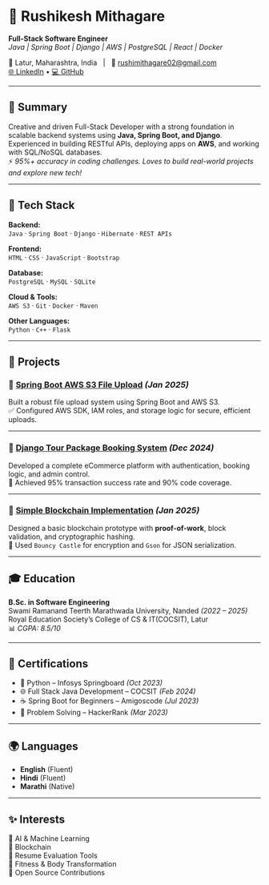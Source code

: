 # 🚀 Rushikesh Mithagare  
**Full-Stack Software Engineer**  
*Java | Spring Boot | Django | AWS | PostgreSQL | React | Docker*

📍 Latur, Maharashtra, India &nbsp; | &nbsp; 📧 rushimithagare02@gmail.com  
[🌐 LinkedIn](https://www.linkedin.com/in/rushikesh-mithagare-639861178) • [💻 GitHub](https://github.com/vaibhavxom)

---

## 🧩 Summary  
Creative and driven Full-Stack Developer with a strong foundation in scalable backend systems using **Java, Spring Boot, and Django**.  
Experienced in building RESTful APIs, deploying apps on **AWS**, and working with SQL/NoSQL databases.  
⚡ *95%+ accuracy in coding challenges. Loves to build real-world projects and explore new tech!*

---

## 🔧 Tech Stack

**Backend:**  
`Java` · `Spring Boot` · `Django` · `Hibernate` · `REST APIs`  

**Frontend:**  
`HTML` · `CSS` · `JavaScript` · `Bootstrap`  

**Database:**  
`PostgreSQL` · `MySQL` · `SQLite`  

**Cloud & Tools:**  
`AWS S3` · `Git` · `Docker` · `Maven`  

**Other Languages:**  
`Python` · `C++` · `Flask`  

---

## 💼 Projects  

### 🔹 [Spring Boot AWS S3 File Upload](https://github.com/vaibhavxom/Spring-Aws) *(Jan 2025)*  
Built a robust file upload system using Spring Boot and AWS S3.  
✅ Configured AWS SDK, IAM roles, and storage logic for secure, efficient uploads.

---

### 🔹 [Django Tour Package Booking System](https://github.com/vaibhavxom/Django-E-comm) *(Dec 2024)*  
Developed a complete eCommerce platform with authentication, booking logic, and admin control.  
🎯 Achieved 95% transaction success rate and 90% code coverage.

---

### 🔹 [Simple Blockchain Implementation](https://github.com/vaibhavxom/Simple-BlockChain) *(Jan 2025)*  
Designed a basic blockchain prototype with **proof-of-work**, block validation, and cryptographic hashing.  
🔐 Used `Bouncy Castle` for encryption and `Gson` for JSON serialization.

---

## 🎓 Education  

**B.Sc. in Software Engineering**  
Swami Ramanand Teerth Marathwada University, Nanded *(2022 – 2025)*  
Royal Education Society’s College of CS & IT(COCSIT), Latur  
📊 *CGPA: 8.5/10*

---

## 📜 Certifications  

- 🐍 Python – Infosys Springboard *(Oct 2023)*  
- 🌐 Full Stack Java Development – COCSIT *(Feb 2024)*  
- ☕ Spring Boot for Beginners – Amigoscode *(Jul 2023)*  
- 🧠 Problem Solving – HackerRank *(Mar 2023)*

---

## 🌍 Languages  

- **English** (Fluent)  
- **Hindi** (Fluent)  
- **Marathi** (Native)

---

## ✨ Interests  

🎯 AI & Machine Learning  
🔗 Blockchain  
🧠 Resume Evaluation Tools  
💪 Fitness & Body Transformation  
🚀 Open Source Contributions  
